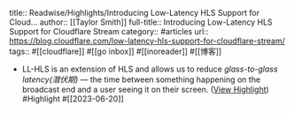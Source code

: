 title:: Readwise/Highlights/Introducing Low-Latency HLS Support for Cloud...
author:: [[Taylor Smith]]
full-title:: Introducing Low-Latency HLS Support for Cloudflare Stream
category:: #articles
url:: https://blog.cloudflare.com/low-latency-hls-support-for-cloudflare-stream/
tags:: #[[cloudflare]] #[[go inbox]] #[[inoreader]] #[[博客]]

- LL-HLS is an extension of HLS and allows us to reduce *glass-to-glass latency(潜伏期)* — the time between something happening on the broadcast end and a user seeing it on their screen. ([View Highlight](https://read.readwise.io/read/01h3bqn256v1sthx48y7jq8ywb)) #Highlight #[[2023-06-20]]